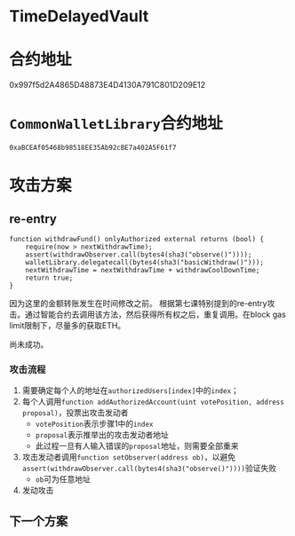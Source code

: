 # TimeDelayedVault
# 合约地址
0x997f5d2A4865D48873E4D4130A791C801D209E12

# `CommonWalletLibrary`合约地址
`0xaBCEAf05468b98518EE35Ab92cBE7a402A5F61f7`

# 攻击方案
## re-entry
    function withdrawFund() onlyAuthorized external returns (bool) {
        require(now > nextWithdrawTime);
        assert(withdrawObserver.call(bytes4(sha3("observe()"))));
        walletLibrary.delegatecall(bytes4(sha3("basicWithdraw()")));
        nextWithdrawTime = nextWithdrawTime + withdrawCoolDownTime;
        return true;
    }
因为这里的金额转账发生在时间修改之前。
根据第七课特别提到的re-entry攻击。通过智能合约去调用该方法，然后获得所有权之后，重复调用。在block gas limit限制下，尽量多的获取ETH。

尚未成功。

### 攻击流程
1. 需要确定每个人的地址在`authorizedUsers[index]`中的`index`；
2. 每个人调用`function addAuthorizedAccount(uint votePosition, address proposal)`，投票出攻击发动者
    - `votePosition`表示步骤1中的`index`
    - `proposal`表示推举出的攻击发动者地址
    - 此过程一旦有人输入错误的`proposal`地址，则需要全部重来
3. 攻击发动者调用`function setObserver(address ob)`，以避免`assert(withdrawObserver.call(bytes4(sha3("observe()"))))`验证失败
    - `ob`可为任意地址
4. 发动攻击



## 下一个方案
